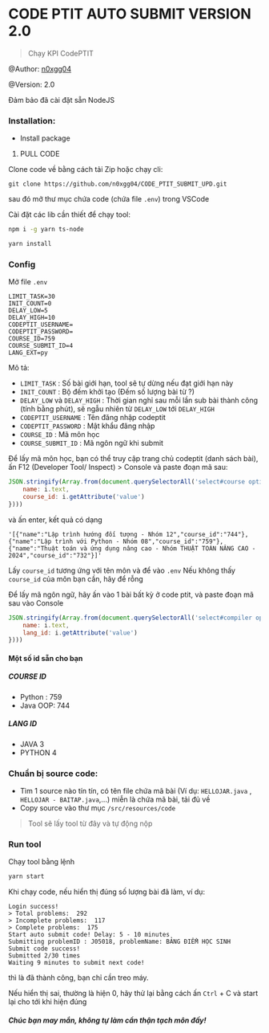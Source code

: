 # CODE PTIT AUTO SUBMIT VERSION 2.0

> Chạy KPI CodePTIT

@Author: [n0xgg04](https://github.com/n0xgg04)

@Version: 2.0

Đảm bảo đã cài đặt sẵn NodeJS

### Installation:

- Install package

1. PULL CODE

Clone code về bằng cách tải Zip hoặc chạy cli:

```git clone https://github.com/n0xgg04/CODE_PTIT_SUBMIT_UPD.git```

sau đó mở thư mục chứa code (chứa file ``.env``) trong VSCode


Cài đặt các lib cần thiết để chạy tool:

```sh
npm i -g yarn ts-node
```

```sh
yarn install
```

### Config

Mở file ``.env``
```
LIMIT_TASK=30
INIT_COUNT=0
DELAY_LOW=5
DELAY_HIGH=10
CODEPTIT_USERNAME=
CODEPTIT_PASSWORD=
COURSE_ID=759
COURSE_SUBMIT_ID=4
LANG_EXT=py
```

Mô tả:
- ``LIMIT_TASK`` : Số bài giới hạn, tool sẽ tự dừng nếu đạt giới hạn này
- ``INIT_COUNT`` : Bộ đếm khởi tạo (Đếm số lượng bài từ ?)
- ``DELAY_LOW`` và ``DELAY_HIGH`` : Thời gian nghỉ sau mỗi lần sub bài thành công (tính bằng phút), sẽ ngẫu nhiên từ ``DELAY_LOW`` tới ``DELAY_HIGH``
- ``CODEPTIT_USERNAME`` : Tên đăng nhập codeptit
- ``CODEPTIT_PASSWORD`` : Mật khẩu đăng nhập
- ``COURSE_ID`` : Mã môn học
- ``COURSE_SUBMIT_ID`` : Mã ngôn ngữ khi submit

 Để lấy mã môn học, bạn có thể truy cập trang chủ codeptit (danh sách bài), ấn F12 (Developer Tool/ Inspect) > Console và paste đoạn mã sau:
```js
JSON.stringify(Array.from(document.querySelectorAll('select#course option')).filter(i => !!i.getAttribute('value')).map(i => ({
    name: i.text,
    course_id: i.getAttribute('value')
})))
```

và ấn enter, kết quả có dạng 
```
'[{"name":"Lập trình hướng đối tượng - Nhóm 12","course_id":"744"},{"name":"Lập trình với Python - Nhóm 08","course_id":"759"},{"name":"Thuật toán và ứng dụng nâng cao - Nhóm THUẬT TOÁN NÂNG CAO - 2024","course_id":"732"}]'
```
Lấy ``course_id`` tương ứng với tên môn và để vào ``.env``
Nếu không thấy ``course_id`` của môn bạn cần, hãy để rỗng

Để lấy mã ngôn ngữ, hãy ấn vào 1 bài bất kỳ ở code ptit, và paste đoạn mã sau vào Console
```js
JSON.stringify(Array.from(document.querySelectorAll('select#compiler option')).filter(i => !!i.getAttribute('value')).map(i => ({
    name: i.text,
    lang_id: i.getAttribute('value')
})))
```

#### Một số id sẵn cho bạn

##### COURSE ID

- Python : 759
- Java OOP: 744
  
##### LANG ID
- JAVA 3
- PYTHON 4

### Chuẩn bị source code:

- Tìm 1 source nào tín tín, có tên file chứa mã bài (Ví dụ: ``HELLOJAR.java`` , ``HELLOJAR - BAITAP.java``,...) miễn là chứa mã bài, tải đủ về
- Copy source vào thư mục ``/src/resources/code``

> Tool sẽ lấy tool từ đây và tự động nộp


### Run tool

Chạy tool bằng lệnh

```sh
yarn start
```

Khi chạy code, nếu hiển thị đúng số lượng bài đã làm, ví dụ:
```
Login success!
> Total problems:  292
> Incomplete problems:  117
> Complete problems:  175
Start auto submit code! Delay: 5 - 10 minutes
Submitting problemID : J05018, problemName: BẢNG ĐIỂM HỌC SINH
Submit code success!
Submitted 2/30 times
Waiting 9 minutes to submit next code!
```
thì là đã thành công, bạn chỉ cần treo máy.

Nếu hiển thị sai, thường là hiện 0, hãy thử lại bằng cách ấn ``Ctrl`` + C và start lại cho tới khi hiện đúng

##### Chúc bạn may mắn, không tự làm cẩn thận tạch môn đấy!
